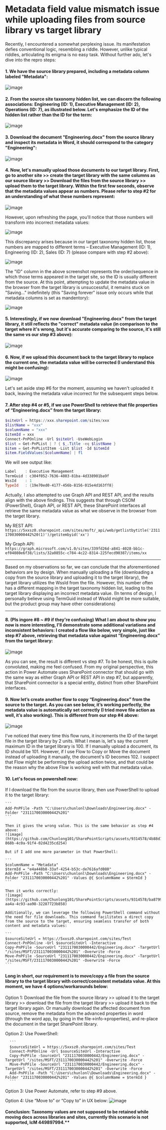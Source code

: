 # Metadata field value mismatch issue while uploading files from source library vs target library

Recently, I encountered a somewhat perplexing issue. Its manifestation defies conventional logic, resembling a riddle. However, unlike typical riddles, articulating its enigma is no easy task. Without further ado, let's dive into the repro steps:  

#### 1. We have the source library prepared, including a metadata column labeled "Metadata":

   ![image](https://github.com/Chunlong101/SharePointScripts/assets/9314578/ae866e5b-f546-4226-9b41-5999fd21664d)

#### 2. From the source site taxonomy hidden list, we can discern the following associations: Engineering (ID: 1), Executive Management (ID: 2), Operations (ID: 7), as illustrated below. Let's emphasize the ID of the hidden list rather than the ID for the term:

   ![image](https://github.com/Chunlong101/SharePointScripts/assets/9314578/b1399a80-adf0-4a93-bc84-701f60a57f1d)

#### 3. Download the document "Engineering.docx" from the source library and inspect its metadata in Word, it should correspond to the category "Engineering":

   ![image](https://github.com/Chunlong101/SharePointScripts/assets/9314578/af2112fc-cf26-46a8-a53e-4cb832bfe2c7)

#### 4. Now, let's manually upload those documents to our target library. First, go to another site >> create the target library with the same columns as our source library >> Download the files from the source library >> upload them to the target library. Within the first few seconds, observe that the metadata values appear as numbers. Please refer to step #2 for an understanding of what these numbers represent:

   ![image](https://github.com/Chunlong101/SharePointScripts/assets/9314578/5fd3dafd-6f66-4f45-9f04-85d887f28ef0)

   However, upon refreshing the page, you'll notice that those numbers will transform into incorrect metadata values:

   ![image](https://github.com/Chunlong101/SharePointScripts/assets/9314578/6866335e-ddb0-46e3-9383-fb8f2de4ac4f)
   
   This discrepancy arises because in our target taxonomy hidden list, those numbers are mapped to different terms – Executive Management (ID: 1), Engineering (ID: 2), Sales (ID: 7) (please compare with step #2 above):

   ![image](https://github.com/Chunlong101/SharePointScripts/assets/9314578/a3c2106d-5d4e-4dae-ab7e-e3b0da9da4a7)
   
   The "ID" column in the above screenshot represents the order/sequence in which those terms appeared in the target site, so the ID is usually different from the source. At this point, attempting to update the metadata value in the browser from the target library is unsuccessful, it remains stuck on "Saving..." indefinitely (this "Saving forever" issue only occurs while that metadata columns is set as mandentory):  

   ![image](https://github.com/Chunlong101/SharePointScripts/assets/9314578/367f8e02-7c89-4d3b-b2fb-525547efd1d8)
   
#### 5. Interestingly, if we now download "Engineering.docx" from the target library, it still reflects the "correct" metadata value (in comparison to the target where it's wrong, but it's accurate comparing to the source, it's still the same vs our step #3 above):  

   ![image](https://github.com/Chunlong101/SharePointScripts/assets/9314578/16a17109-27fc-456a-ae74-987c160b88f5)

#### 6. Now, if we upload this document back to the target library to replace the current one, the metadata value will be corrected (I understand this might be confusing):

   ![image](https://github.com/Chunlong101/SharePointScripts/assets/9314578/47912a8c-6c90-46ce-8afe-f60005b4a3e3)
   
   Let's set aside step #6 for the moment, assuming we haven't uploaded it back, leaving the metadata value incorrect for the subsequent steps below. 

#### 7. After step #4 or #5, if we use PowerShell to retrieve that file properties of “Engineering.docx” from the target library:

   ```powershell
   $siteUrl = https://xxx.sharepoint.com/sites/xxx
   $listName = "xxx"
   $columnName = "xxx"
   $itemId = xxx
   Connect-PnPOnline -Url $siteUrl -UseWebLogin
   $list = Get-PnPList | ? { $_.Title -eq $listName }
   $item = Get-PnPListItem -List $list -Id $itemId
   $item.FieldValues[$columnName] | fl
   ```

   We will see output like:

   ```powershell
   Label    : Executive Management
   TermGuid : c304f052-7636-4803-81ba-4d338901ba9f
   WssId    : 1
   TypeId   : {19e70ed0-4177-456b-8156-015e4d163ff8}
   ```

   Actually, I also attempted to use Graph API and REST API, and the results align with the above findings. This suggests that through CSOM (PowerShell), Graph API, or REST API, these SharePoint interfaces all retrieve the same metadata value as what we observe in the browser from the target library.

   My REST API:  
   `https://5xxsz0.sharepoint.com/sites/msft/_api/web/getlistbytitle('2311170030000442%20(1)')/getitembyid('xx')`

   My Graph API:  
   `https://graph.microsoft.com/v1.0/sites/339fd26d-a841-4028-bb1c-ef04080e6f38/lists/32a0855c-c784-4c22-8314-225fecd90387/items/xx`

   -----

   Based on my observations so far, we can conclude that the aforementioned behaviors are by design. When manually uploading a file (downloading a copy from the source library and uploading it to the target library), the target library utilizes the WssId from the file. However, this number often has a different mapping in the target taxonomy hidden list, leading to the target library displaying an incorrect metadata value. (In terms of design, I personally believe using TermGuid instead of WssId might be more suitable, but the product group may have other considerations)

   -----

#### 8. (Pls ingore #8 ~ #9 if they're confusing) What I am about to show you now is more interesting, I'll demonstrate some additional variations and inconsistent behaviors: I created a flow like below, very simple, just like step #7 above, retrieving that metadata value against “Engineering.docx” from the target library:

   ![image](https://github.com/Chunlong101/SharePointScripts/assets/9314578/153af067-e487-4d3c-b23e-a797e5cff5c3)
   
   As you can see, the result is different vs step #7. To be honest, this is quite convoluted, making me feel confused. From my original perspective, this action in Power Automate uses SharePoint connector that should go with the same way as either Graph API or REST API in step #7, but apparently, that SharePoint connector is a special entity, distinct from other SharePoint interfaces.

#### 9. Now let’s create another flow to copy “Engineering.docx” from the source to the target. As you can see below, it’s working perfectly, the metadata value is automatically set correctly (I tried move file action as well, it’s also working). This is different from our step #4 above:

   ![image](https://github.com/Chunlong101/SharePointScripts/assets/9314578/e7868159-10c8-4e39-b7d2-e6314b44f09a)
   
   I've noticed that every time this flow runs, it increments the ID of the target file in the target library by 2 units. What I mean is, let's say the current maximum ID in the target library is 100. If I manually upload a document, its ID should be 101. However, if I use Flow to Copy or Move the document instead of uploading it manually, the document's ID becomes 102. I suspect that Flow might be performing the upload action twice, and that could be the reason why the above Flow is working well with that metadata value.

#### 10. Let's focus on powershell now:

   If I download the file from the source library, then use PowerShell to upload it to the target library:
   
    ```
    Add-PnPFile -Path "C:\Users\chunlonl\Downloads\Engineering.docx" -Folder "2311170030000442%201"
    ```

    Then it gives the wrong value. This is the same behavior as step #4 above:
    ![image](https://github.com/Chunlong101/SharePointScripts/assets/9314578/4b88d1c8-868b-4c0a-91f4-02d4235cd254)

    But if I add one more parameter in that PowerShell:

    ```
    $columnName = "Metadata"
    $termId = "e4a448b8-33af-4254-b53c-de7616afd080" 
    Add-PnPFile -Path "C:\Users\chunlonl\Downloads\Engineering.docx" -Folder "2311170030000442%201" -Values @{ $columnName = $termId }
    ```

    Then it works correctly:
    ![image](https://github.com/Chunlong101/SharePointScripts/assets/9314578/ba87993b-aa4a-4c93-aa98-32287723b858)

    Additionally, we can leverage the following PowerShell command without the need for file downloads. This command facilitates a direct copy from the source to the target, ensuring seamless transfer of both content and metadata values:

    ```
    $sourceSiteUrl = https://5xxsz0.sharepoint.com/sites/Test
    Connect-PnPOnline -Url $sourceSiteUrl -Interactive
    Copy-PnPFile -SourceUrl "2311170030000442/Engineering.docx" -TargetUrl "/sites/MSFT/2311170030000442%201" -Overwrite -Force
    Move-PnPFile -SourceUrl "2311170030000442/Engineering.docx" -TargetUrl "/sites/MSFT/2311170030000442%201" -Overwrite -Force
    ```

#### Long in short, our requirement is to move/copy a file from the source library to the target library with correct/consistent metadata value. At this moment, we have 4 options/workarounds below:

Option 1: Download the file from the source library >> upload it to the target library >> download the file from the target library >> upload it back to the target library again. Or manually download the affected document from source, remove the metadata from the advanced properties in word (through the word app, by going in the file->info->properties), and re-place the document in the target SharePoint library.  
    
Option 2: Use PowerShell:

      ```
      $sourceSiteUrl = https://5xxsz0.sharepoint.com/sites/Test
      Connect-PnPOnline -Url $sourceSiteUrl -Interactive
      Copy-PnPFile -SourceUrl "2311170030000442/Engineering.docx" -TargetUrl "/sites/MSFT/2311170030000442%201" -Overwrite -Force
      Move-PnPFile -SourceUrl "2311170030000442/Engineering.docx" -TargetUrl "/sites/MSFT/2311170030000442%201" -Overwrite -Force
      Add-PnPFile -Path "C:\Users\chunlonl\Downloads\Engineering.docx" -Folder "2311170030000442%201" -Values @{ $columnName = $termId }
      ```
      
Option 3: Use Power Automate, refer to step #9 above.
    
Option 4: Use “Move to” or “Copy to” in UX below:
      ![image](https://github.com/Chunlong101/SharePointScripts/assets/9314578/242dcacd-18f1-4463-a97a-5888a9852c38)

#### Conclusion: Taxonomy values are not supposed to be retained while moving docs across libraries and sites, currently this scenario is not supported, IcM 449897994.**
